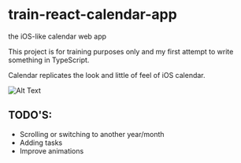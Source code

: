 # train-react-calendar-app
the iOS-like calendar web app

This project is for training purposes only and my first attempt to write something in TypeScript.

Calendar replicates the look and little of feel of iOS calendar.

![Alt Text](https://github.com/mkhamat/train-react-calendar-app/blob/master/demo.gif)

## TODO'S:
* Scrolling or switching to another year/month
* Adding tasks
* Improve animations
